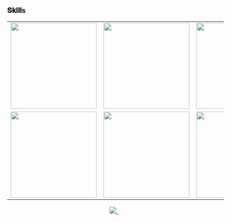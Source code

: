 ### 𝐒𝐤𝐢𝐥𝐥s
<table>
  <tr>
      <td><img src="https://github.com/kzar1102/kzar1102/blob/main/assets/icons/blockchain.png?raw=true" width="200"></td>
      <td><img src="https://github.com/kzar1102/kzar1102/blob/main/assets/icons/bitcoin.png?raw=true" width="200"></td>
      <td><img src="https://github.com/kzar1102/kzar1102/blob/main/assets/icons/ethereum.png?raw=true" width="200"></td>  
      <td><img src="https://github.com/kzar1102/kzar1102/blob/main/assets/icons/docker.png?raw=true" width="200"></td>
      <td><img src="https://github.com/kzar1102/kzar1102/blob/main/assets/icons/meteor.png?raw=true" width="200"></td>
      <td><img src="https://github.com/kzar1102/kzar1102/blob/main/assets/icons/jitsi.png?raw=true" width="200"></td>
      <td><img src="https://github.com/kzar1102/kzar1102/blob/main/assets/icons/rocket_chat.png?raw=true" width="200"></td>
      <td><img src="https://github.com/kzar1102/kzar1102/blob/main/assets/icons/aws.png?raw=true" width="200"></td>
  </tr>
  <tr>
      <td><img src="https://cdn.iconscout.com/icon/free/png-128/javascript-1174950.png" width="200"></td>
      <td><img src="https://github.com/kzar1102/kzar1102/blob/main/assets/icons/python.png?raw=true" width="200"></td>
      <td><img src="https://cdn.iconscout.com/icon/free/png-128/node-1174925.png" width="200"></td>
      <td><img src="https://cdn.iconscout.com/icon/free/png-128/react-1175109.png" width="200"></td>
      <td><img src="https://cdn.iconscout.com/icon/free/png-128/vue-282497.png" width="200"></td>
      <td><img src="https://github.com/kzar1102/kzar1102/blob/main/assets/icons/dart.png?raw=true" width="200"></td>
      <td><img src="https://github.com/kzar1102/kzar1102/blob/main/assets/icons/flutter.png?raw=true" width="200"></td>
      <td><img src="https://github.com/kzar1102/kzar1102/blob/main/assets/icons/java.png?raw=true" width="200"></td>
  </tr>
</table>
<p align='center'>
<a href="mailto:kzar1102@outlook.com">
  <img src="https://img.shields.io/badge/email me-%231DA1F3.svg?&style=for-the-badge&logo=gmail&logoColor=white" />
</a>&nbsp;&nbsp;
</p>


